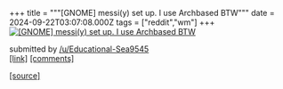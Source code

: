 +++
title = """[GNOME] messi(y) set up. I use Archbased BTW"""
date = 2024-09-22T03:07:08.000Z
tags = ["reddit","wm"]
+++
[![[GNOME] messi(y) set up. I use Archbased BTW](https://b.thumbs.redditmedia.com/-4Or_wbRTAeVCMvxJ0mMW6PssFFZ75Tk-4zsmGVe9OE.jpg "[GNOME] messi(y) set up. I use Archbased BTW")](https://www.reddit.com/r/unixporn/comments/1fmjqym/gnome_messiy_set_up_i_use_archbased_btw/)

submitted by [/u/Educational-Sea9545](https://www.reddit.com/user/Educational-Sea9545)  
[\[link\]](https://www.reddit.com/gallery/1fmjqym) [\[comments\]](https://www.reddit.com/r/unixporn/comments/1fmjqym/gnome_messiy_set_up_i_use_archbased_btw/)

[[source]](https://www.reddit.com/r/unixporn/comments/1fmjqym/gnome_messiy_set_up_i_use_archbased_btw/)
